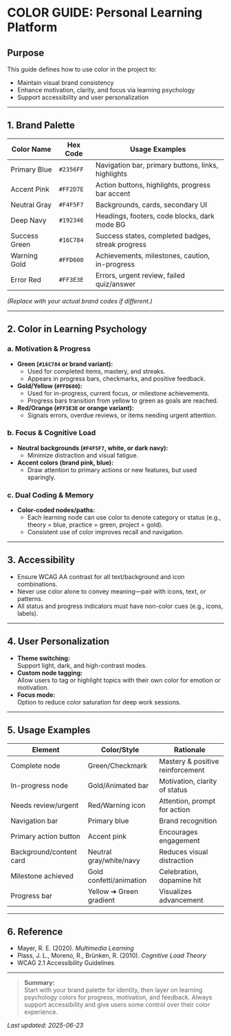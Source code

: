 # COLOR GUIDE: Personal Learning Platform

## Purpose

This guide defines how to use color in the project to:
- Maintain visual brand consistency
- Enhance motivation, clarity, and focus via learning psychology
- Support accessibility and user personalization

---

## 1. Brand Palette

| Color Name   | Hex Code   | Usage Examples                                      |
|--------------|------------|-----------------------------------------------------|
| Primary Blue | `#2356FF`  | Navigation bar, primary buttons, links, highlights  |
| Accent Pink  | `#FF2D7E`  | Action buttons, highlights, progress bar accent     |
| Neutral Gray | `#F4F5F7`  | Backgrounds, cards, secondary UI                    |
| Deep Navy    | `#192346`  | Headings, footers, code blocks, dark mode BG        |
| Success Green| `#16C784`  | Success states, completed badges, streak progress   |
| Warning Gold | `#FFD600`  | Achievements, milestones, caution, in-progress      |
| Error Red    | `#FF3E3E`  | Errors, urgent review, failed quiz/answer           |

*(Replace with your actual brand codes if different.)*

---

## 2. Color in Learning Psychology

### a. Motivation & Progress

- **Green (`#16C784` or brand variant):**  
  - Used for completed items, mastery, and streaks.  
  - Appears in progress bars, checkmarks, and positive feedback.
- **Gold/Yellow (`#FFD600`):**  
  - Used for in-progress, current focus, or milestone achievements.
  - Progress bars transition from yellow to green as goals are reached.
- **Red/Orange (`#FF3E3E` or orange variant):**  
  - Signals errors, overdue reviews, or items needing urgent attention.

### b. Focus & Cognitive Load

- **Neutral backgrounds (`#F4F5F7`, white, or dark navy):**  
  - Minimize distraction and visual fatigue.
- **Accent colors (brand pink, blue):**  
  - Draw attention to primary actions or new features, but used sparingly.

### c. Dual Coding & Memory

- **Color-coded nodes/paths:**  
  - Each learning node can use color to denote category or status (e.g., theory = blue, practice = green, project = gold).
  - Consistent use of color improves recall and navigation.

---

## 3. Accessibility

- Ensure WCAG AA contrast for all text/background and icon combinations.
- Never use color alone to convey meaning—pair with icons, text, or patterns.
- All status and progress indicators must have non-color cues (e.g., icons, labels).

---

## 4. User Personalization

- **Theme switching:**  
  Support light, dark, and high-contrast modes.
- **Custom node tagging:**  
  Allow users to tag or highlight topics with their own color for emotion or motivation.
- **Focus mode:**  
  Option to reduce color saturation for deep work sessions.

---

## 5. Usage Examples

| Element                     | Color/Style              | Rationale                             |
|-----------------------------|--------------------------|---------------------------------------|
| Complete node               | Green/Checkmark          | Mastery & positive reinforcement      |
| In-progress node            | Gold/Animated bar        | Motivation, clarity of status         |
| Needs review/urgent         | Red/Warning icon         | Attention, prompt for action          |
| Navigation bar              | Primary blue             | Brand recognition                     |
| Primary action button       | Accent pink              | Encourages engagement                 |
| Background/content card     | Neutral gray/white/navy  | Reduces visual distraction            |
| Milestone achieved          | Gold confetti/animation  | Celebration, dopamine hit             |
| Progress bar                | Yellow ➔ Green gradient  | Visualizes advancement                |

---

## 6. Reference

- Mayer, R. E. (2020). *Multimedia Learning*
- Plass, J. L., Moreno, R., Brünken, R. (2010). *Cognitive Load Theory*
- WCAG 2.1 Accessibility Guidelines

---

> **Summary:**  
Start with your brand palette for identity, then layer on learning psychology colors for progress, motivation, and feedback. Always support accessibility and give users some control over their color experience.

_Last updated: 2025-06-23_